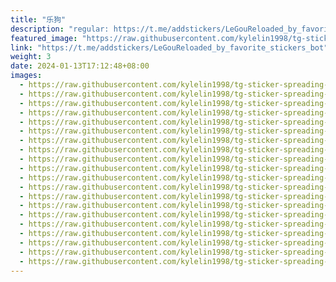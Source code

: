 ```yaml
---
title: "乐狗"
description: "regular: https://t.me/addstickers/LeGouReloaded_by_favorite_stickers_bot"
featured_image: "https://raw.githubusercontent.com/kylelin1998/tg-sticker-spreading-worldwide-images/main/img/a06b59bd-3ebc-40ff-9ed3-7421a621070f.jpg"
link: "https://t.me/addstickers/LeGouReloaded_by_favorite_stickers_bot"
weight: 3
date: 2024-01-13T17:12:48+08:00
images:
  - https://raw.githubusercontent.com/kylelin1998/tg-sticker-spreading-worldwide-images/main/img/a06b59bd-3ebc-40ff-9ed3-7421a621070f.jpg
  - https://raw.githubusercontent.com/kylelin1998/tg-sticker-spreading-worldwide-images/main/img/e9b9d9ed-a0b1-4865-bb34-19beb8275d64.jpg
  - https://raw.githubusercontent.com/kylelin1998/tg-sticker-spreading-worldwide-images/main/img/68777320-1205-480c-9263-8e46d7b7ce62.jpg
  - https://raw.githubusercontent.com/kylelin1998/tg-sticker-spreading-worldwide-images/main/img/3f6d1b60-f5f2-4cee-a1d4-33ce8140ac4e.jpg
  - https://raw.githubusercontent.com/kylelin1998/tg-sticker-spreading-worldwide-images/main/img/76174721-1834-42b0-8140-21dca5389774.jpg
  - https://raw.githubusercontent.com/kylelin1998/tg-sticker-spreading-worldwide-images/main/img/f36c90e4-60e3-4947-ae10-4d893a24d019.jpg
  - https://raw.githubusercontent.com/kylelin1998/tg-sticker-spreading-worldwide-images/main/img/463e9d4a-1732-4fbf-ae1a-fc33c221ee2e.jpg
  - https://raw.githubusercontent.com/kylelin1998/tg-sticker-spreading-worldwide-images/main/img/1ebccf07-9753-40aa-a46d-4824d52c819a.jpg
  - https://raw.githubusercontent.com/kylelin1998/tg-sticker-spreading-worldwide-images/main/img/be73cd44-91b4-4cc4-a088-8205067f2a0c.jpg
  - https://raw.githubusercontent.com/kylelin1998/tg-sticker-spreading-worldwide-images/main/img/4858ebea-3a9e-4289-aa7e-49b271d3147b.jpg
  - https://raw.githubusercontent.com/kylelin1998/tg-sticker-spreading-worldwide-images/main/img/9a3f538f-052e-454c-b1b3-13a801c99c8f.jpg
  - https://raw.githubusercontent.com/kylelin1998/tg-sticker-spreading-worldwide-images/main/img/d011883c-6e39-43f5-ae7c-6d28b13d6e8d.jpg
  - https://raw.githubusercontent.com/kylelin1998/tg-sticker-spreading-worldwide-images/main/img/db469bd8-5798-4603-bca6-29e11e2c6d7c.jpg
  - https://raw.githubusercontent.com/kylelin1998/tg-sticker-spreading-worldwide-images/main/img/8af9bea2-3951-486e-a4cd-9e222ee440a4.jpg
  - https://raw.githubusercontent.com/kylelin1998/tg-sticker-spreading-worldwide-images/main/img/36bbdd43-74cb-4117-8bf6-f9b21c0a21ab.jpg
  - https://raw.githubusercontent.com/kylelin1998/tg-sticker-spreading-worldwide-images/main/img/e60f5ee7-2dd4-4ac3-a693-c0345d1d90ce.jpg
  - https://raw.githubusercontent.com/kylelin1998/tg-sticker-spreading-worldwide-images/main/img/173f4da2-02ca-42a0-9774-6ef7b8738688.jpg
  - https://raw.githubusercontent.com/kylelin1998/tg-sticker-spreading-worldwide-images/main/img/ca815844-f7cb-40a3-b53a-8c7b32d6271e.jpg
  - https://raw.githubusercontent.com/kylelin1998/tg-sticker-spreading-worldwide-images/main/img/8e7458ef-0b29-4f1f-89a2-9c22b6ce4b3d.jpg
  - https://raw.githubusercontent.com/kylelin1998/tg-sticker-spreading-worldwide-images/main/img/c3695846-394a-4e69-b350-c14cd3d2e3c0.jpg
---
```

